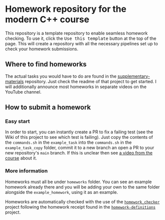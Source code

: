# Homework repository for the modern C++ course

This repository is a template repository to enable seamless homework checking.
To use it, click the <kbd>Use this template</kbd> button at the top of the page.
This will create a repository with all the necessary pipelines set up to
check your homework submissions.

## Where to find homeworks
The actual tasks you would have to do are found in the 
[supplementary-materials](https://github.com/cpp-for-yourself/supplementary-materials) 
repository. Just check the readme of that project to get started. 
I will additionally announce most homeworks in separate videos on the YouTube channel.

## How to submit a homework

### Easy start
In order to start, you can instantly create a PR to fix a failing test (see the
Wiki of this project to see which test is failing). Just copy the contents of
the `commands.sh` in the `example_task` into the `commands.sh` in the
`example_task_copy` folder, commit it to a new branch an open a PR to your new
repository's `main` branch. If this is unclear then see 
[a video from the course](https://youtu.be/Nl0u04XgxGQ) about it.

### More information
Homeworks must all be under `homeworks` folder. You can see an example homework
already there and you will be adding your own to the same folder alongside the
`example_homework`, using it as an example.

Homeworks are automatically checked with the use of the
[`homework_checker`](https://github.com/cpp-for-yourself/homework_checker)
project following the homework receipt found in the
[`homework-definitions`](https://github.com/cpp-for-yourself/homework-definitions)
project.

